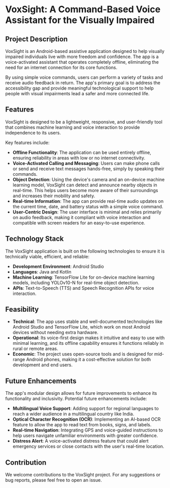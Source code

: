 # VoxSight: A Command-Based Voice Assistant for the Visually Impaired

## Project Description
VoxSight is an Android-based assistive application designed to help visually impaired individuals live with more freedom and confidence. The app is a voice-activated assistant that operates completely offline, eliminating the need for an internet connection for its core functions.

By using simple voice commands, users can perform a variety of tasks and receive audio feedback in return. The app's primary goal is to address the accessibility gap and provide meaningful technological support to help people with visual impairments lead a safer and more connected life.

## Features
VoxSight is designed to be a lightweight, responsive, and user-friendly tool that combines machine learning and voice interaction to provide independence to its users.

Key features include:

* **Offline Functionality**: The application can be used entirely offline, ensuring reliability in areas with low or no internet connectivity.
* **Voice-Activated Calling and Messaging**: Users can make phone calls or send and receive text messages hands-free, simply by speaking their commands.
* **Object Detection**: Using the device's camera and an on-device machine learning model, VoxSight can detect and announce nearby objects in real-time. This helps users become more aware of their surroundings and increases their mobility and safety.
* **Real-time Information**: The app can provide real-time audio updates on the current time, date, and battery status with a simple voice command.
* **User-Centric Design**: The user interface is minimal and relies primarily on audio feedback, making it compliant with voice interaction and compatible with screen readers for an easy-to-use experience.

## Technology Stack
The VoxSight application is built on the following technologies to ensure it is technically viable, efficient, and reliable:

* **Development Environment**: Android Studio
* **Languages**: Java and Kotlin
* **Machine Learning**: TensorFlow Lite for on-device machine learning models, including YOLOv10-N for real-time object detection.
* **APIs**: Text-to-Speech (TTS) and Speech Recognition APIs for voice interaction.

## Feasibility
* **Technical**: The app uses stable and well-documented technologies like Android Studio and TensorFlow Lite, which work on most Android devices without needing extra hardware.
* **Operational**: Its voice-first design makes it intuitive and easy to use with minimal learning, and its offline capability ensures it functions reliably in rural or remote areas.
* **Economic**: The project uses open-source tools and is designed for mid-range Android phones, making it a cost-effective solution for both development and end users.

## Future Enhancements
The app's modular design allows for future improvements to enhance its functionality and inclusivity. Potential future enhancements include:

* **Multilingual Voice Support**: Adding support for regional languages to reach a wider audience in a multilingual country like India.
* **Optical Character Recognition (OCR)**: Implementing an AI-based OCR feature to allow the app to read text from books, signs, and labels.
* **Real-time Navigation**: Integrating GPS and voice-guided instructions to help users navigate unfamiliar environments with greater confidence.
* **Distress Alert**: A voice-activated distress feature that could alert emergency services or close contacts with the user's real-time location.

## Contribution
We welcome contributions to the VoxSight project. For any suggestions or bug reports, please feel free to open an issue.
